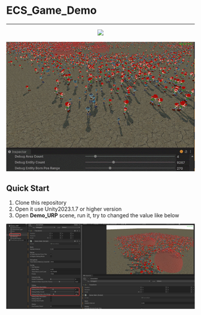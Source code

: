 # ECS_Game_Demo

---
<p align="center"><img src="https://github.com/JiepengTan/JiepengTan.github.io/blob/master/assets/img/blog/ECSGame/show_render.gif?raw=true" width="768"></p> 
<p align="center"><img src="https://github.com/JiepengTan/JiepengTan.github.io/blob/master/assets/img/blog/ECSGame/show_collision.gif?raw=true" width="768"></p> 


## Quick Start
1. Clone this repository
2. Open it use Unity2023.1.7 or higher version
3. Open **Demo_URP** scene, run it, try to changed the value like below

<p align="center"><img src="https://github.com/JiepengTan/JiepengTan.github.io/blob/master/assets/img/blog/ECSGame/quick_start.jpg?raw=true" width="768"></p> 

